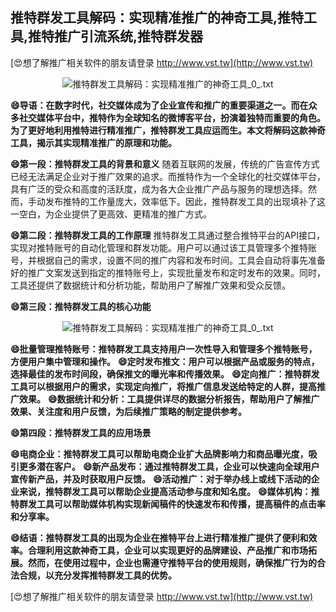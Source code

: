 ## **推特群发工具解码：实现精准推广的神奇工具,推特工具,推特推广引流系统,推特群发器**

[😍想了解推广相关软件的朋友请登录 http://www.vst.tw](http://www.vst.tw)

 <center><img src="https://vst.tw/MP4/tuiguang/png/4.png" alt="推特群发工具解码：实现精准推广的神奇工具_0_.txt"></center>

**😄导语：在数字时代，社交媒体成为了企业宣传和推广的重要渠道之一。而在众多社交媒体平台中，推特作为全球知名的微博客平台，扮演着独特而重要的角色。为了更好地利用推特进行精准推广，推特群发工具应运而生。本文将解码这款神奇工具，揭示其实现精准推广的原理和功能。**

**😄第一段：推特群发工具的背景和意义**
随着互联网的发展，传统的广告宣传方式已经无法满足企业对于推广效果的追求。而推特作为一个全球化的社交媒体平台，具有广泛的受众和高度的活跃度，成为各大企业推广产品与服务的理想选择。然而，手动发布推特的工作量庞大，效率低下。因此，推特群发工具的出现填补了这一空白，为企业提供了更高效、更精准的推广方式。

**😄第二段：推特群发工具的工作原理**
推特群发工具通过整合推特平台的API接口，实现对推特账号的自动化管理和群发功能。用户可以通过该工具管理多个推特账号，并根据自己的需求，设置不同的推广内容和发布时间。工具会自动将事先准备好的推广文案发送到指定的推特账号上，实现批量发布和定时发布的效果。同时，工具还提供了数据统计和分析功能，帮助用户了解推广效果和受众反馈。

**😄第三段：推特群发工具的核心功能**

 <center><img src="https://vst.tw/MP4/tuiguang/png/5.png" alt="推特群发工具解码：实现精准推广的神奇工具_0_.txt"></center>

**😄批量管理推特账号：推特群发工具支持用户一次性导入和管理多个推特账号，方便用户集中管理和操作。**
**😄定时发布推文：用户可以根据产品或服务的特点，选择最佳的发布时间段，确保推文的曝光率和传播效果。**
**😄定向推广：推特群发工具可以根据用户的需求，实现定向推广，将推广信息发送给特定的人群，提高推广效果。**
**😄数据统计和分析：工具提供详尽的数据分析报告，帮助用户了解推广效果、关注度和用户反馈，为后续推广策略的制定提供参考。**

**😄第四段：推特群发工具的应用场景**

**😄电商企业：推特群发工具可以帮助电商企业扩大品牌影响力和商品曝光度，吸引更多潜在客户。**
**😄新产品发布：通过推特群发工具，企业可以快速向全球用户宣传新产品，并及时获取用户反馈。**
**😄活动推广：对于举办线上或线下活动的企业来说，推特群发工具可以帮助企业提高活动参与度和知名度。**
**😄媒体机构：推特群发工具可以帮助媒体机构实现新闻稿件的快速发布和传播，提高稿件的点击率和分享率。**

**😄结语：推特群发工具的出现为企业在推特平台上进行精准推广提供了便利和效率。合理利用这款神奇工具，企业可以实现更好的品牌建设、产品推广和市场拓展。然而，在使用过程中，企业也需遵守推特平台的使用规则，确保推广行为的合法合规，以充分发挥推特群发工具的优势。**

[😍想了解推广相关软件的朋友请登录 http://www.vst.tw](http://www.vst.tw)




